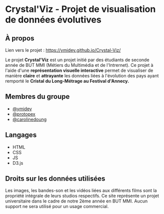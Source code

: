 # Crystal'Viz - Projet de visualisation de données évolutives

## À propos
Lien vers le projet : https://ymidey.github.io/Crystal-Viz/


Le projet **Crystal'Viz** est un projet initié par des étudiants de seconde année de BUT MMI (Métiers du Multimédia et de l'Intrernet). 
Ce projet à l'aide d'une **représentation visuelle interactive** permet de visualiser de manière **claire** et **attrayante** les données liées à l'évolution des pays ayant remporté le **Cristal du Long-Métrage au Festival d'Annecy.** 

## Membres du groupe
- [@ymidey](https://github.com/y)
- [@protopex](https://github.com/protopex)
- [@carolinedoung](https://github.com/carolinedoung)


## Langages
- HTML
- CSS
- JS
- D3.js

## Droits sur les données utilisées

Les images, les bandes-son et les vidéos liées aux différents films sont la propriété intégrale de leurs studios respectifs. Ce site représente un projet universitaire dans le cadre de notre 2ème année en BUT MMI. Aucun support ne sera utilisé pour un usage commercial.
